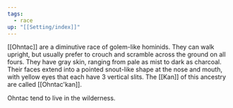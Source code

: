 ```yaml
---
tags:
  - race
up: "[[Setting/index]]"
---
```

[[Ohntac]] are a diminutive race of golem-like hominids. They can walk upright, but usually prefer to crouch and scramble across the ground on all fours. They have gray skin, ranging from pale as mist to dark as charcoal. Their faces extend into a pointed snout-like shape at the nose and mouth, with yellow eyes that each have 3 vertical slits. The [[Kan]] of this ancestry are called [[Ohntac'kan]].

Ohntac tend to live in the wilderness. 
